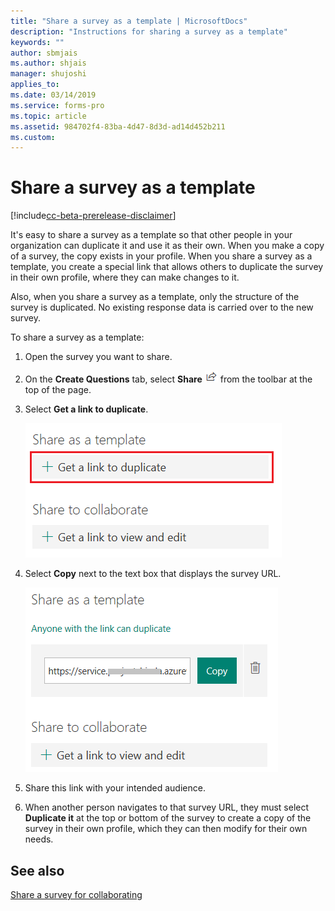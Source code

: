 ```yaml
---
title: "Share a survey as a template | MicrosoftDocs"
description: "Instructions for sharing a survey as a template"
keywords: ""
author: sbmjais
ms.author: shjais
manager: shujoshi
applies_to: 
ms.date: 03/14/2019
ms.service: forms-pro
ms.topic: article
ms.assetid: 984702f4-83ba-4d47-8d3d-ad14d452b211
ms.custom: 
---
```


# Share a survey as a template

[!include[cc-beta-prerelease-disclaimer](includes/cc-beta-prerelease-disclaimer.md)]

It's easy to share a survey as a template so that other people in your organization can duplicate it and use it as their own. When you make a copy of a survey, the copy exists in your profile. When you share a survey as a template, you create a special link that allows others to duplicate the survey in their own profile, where they can make changes to it. 

Also, when you share a survey as a template, only the structure of the survey is duplicated. No existing response data is carried over to the new survey. 

To share a survey as a template:

1.  Open the survey you want to share.

2.  On the **Create Questions** tab, select **Share** ![share the survey](media/share-survey.png "Share the survey") from the toolbar at the top of the page.

3.  Select **Get a link to duplicate**.

    ![get the link to share the survey as template](media/get-survey-duplicate-link.png "Get the link to share the survey as template")  

4.  Select **Copy** next to the text box that displays the survey URL.

    ![link to share the survey as template](media/survey-duplicate-link.png "Link to share the survey as template")  

5.  Share this link with your intended audience.

6.  When another person navigates to that survey URL, they must select **Duplicate it** at the top or bottom of the survey to create a copy of the survey in their own profile, which they can then modify for their own needs.

## See also

[Share a survey for collaborating](share-survey-collaborate.md)